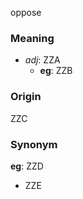 oppose
### Meaning
+ _adj_: ZZA
    + __eg__: ZZB

### Origin

ZZC

### Synonym

__eg__: ZZD

+ ZZE


